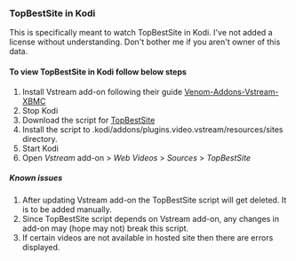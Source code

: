 ### TopBestSite in Kodi

This is specifically meant to watch TopBestSite in Kodi. I've not added a license without understanding. Don't bother me if you aren't owner of this data.

#### To view TopBestSite in Kodi follow below steps

1. Install Vstream add-on following their guide [Venom-Addons-Vstream-XBMC](https://github.com/Kodi-vStream/venom-xbmc-addons)
1. Stop Kodi
1. Download the script for [TopBestSite](https://github.com/emailradhesh/topbestsite/blob/master/scripts/topbestsite_com.py)
1. Install the script to .kodi/addons/plugins.video.vstream/resources/sites directory.
1. Start Kodi
1. Open *Vstream* add-on > *Web Videos* > *Sources* > *TopBestSite*

##### Known issues

1. After updating Vstream add-on the TopBestSite script will get deleted. It is to be added manually.
1. Since TopBestSite script depends on Vstream add-on, any changes in add-on may (hope may not) break this script.
1. If certain videos are not available in hosted site then there are errors displayed.

